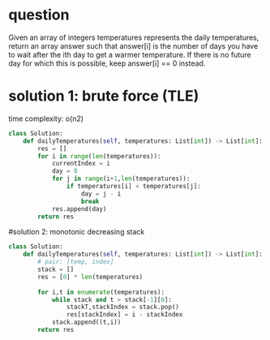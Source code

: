 # question


Given an array of integers temperatures represents the daily temperatures, return an array answer such that answer[i] is the number of days you have to wait after the ith day to get a warmer temperature. If there is no future day for which this is possible, keep answer[i] == 0 instead.

# solution 1: brute force (TLE)
time complexity: o(n2)
```Python
class Solution:
    def dailyTemperatures(self, temperatures: List[int]) -> List[int]:
        res = []
        for i in range(len(temperatures)):
            currentIndex = i
            day = 0
            for j in range(i+1,len(temperatures)):
                if temperatures[i] < temperatures[j]:
                    day = j - i
                    break
            res.append(day)
        return res

```
#solution 2: monotonic decreasing stack

```python
class Solution:
    def dailyTemperatures(self, temperatures: List[int]) -> List[int]:
        # pair: [temp, index]
        stack = []
        res = [0] * len(temperatures)
        
        for i,t in enumerate(temperatures):
            while stack and t > stack[-1][0]:
                stackT,stackIndex = stack.pop()
                res[stackIndex] = i - stackIndex
            stack.append((t,i))
        return res
```